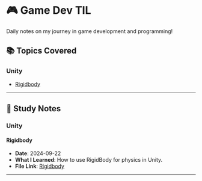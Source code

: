 # 🎮 Game Dev TIL

Daily notes on my journey in game development and programming!

## 📚 Topics Covered

### Unity
- [Rigidbody](#rigidbody)

---

## 📌 Study Notes

### Unity

#### Rigidbody
- **Date**: 2024-09-22
- **What I Learned**: How to use RigidBody for physics in Unity.
- **File Link**: [Rigidbody](1.%20Unity%2FRigidbody)

---
